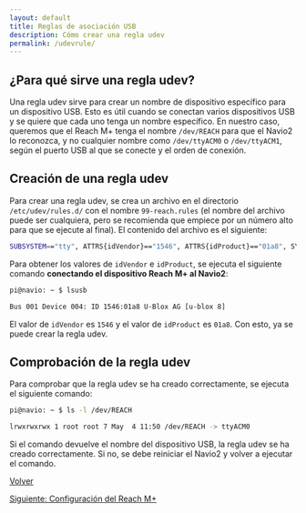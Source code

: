 ```yaml
---
layout: default
title: Reglas de asociación USB	
description: Cómo crear una regla udev
permalink: /udevrule/
---
```


## ¿Para qué sirve una regla udev?

Una regla udev sirve para crear un nombre de dispositivo específico para un dispositivo USB. Esto es útil cuando se conectan varios dispositivos USB y se quiere que cada uno tenga un nombre específico. En nuestro caso, queremos que el Reach M+ tenga el nombre `/dev/REACH` para que el Navio2 lo reconozca, y no cualquier nombre como `/dev/ttyACM0` o `/dev/ttyACM1`, según el puerto USB al que se conecte y el orden de conexión.

## Creación de una regla udev

Para crear una regla udev, se crea un archivo en el directorio `/etc/udev/rules.d/` con el nombre `99-reach.rules` (el nombre del archivo puede ser cualquiera, pero se recomienda que empiece por un número alto para que se ejecute al final). El contenido del archivo es el siguiente:

```bash
SUBSYSTEM=="tty", ATTRS{idVendor}=="1546", ATTRS{idProduct}=="01a8", SYMLINK+="REACH"
```

Para obtener los valores de `idVendor` e `idProduct`, se ejecuta el siguiente comando **conectando el dispositivo Reach M+ al Navio2**:

```bash
pi@navio: ~ $ lsusb

Bus 001 Device 004: ID 1546:01a8 U-Blox AG [u-blox 8]
```

El valor de `idVendor` es `1546` y el valor de `idProduct` es `01a8`. Con esto, ya se puede crear la regla udev.

## Comprobación de la regla udev

Para comprobar que la regla udev se ha creado correctamente, se ejecuta el siguiente comando:

```bash
pi@navio: ~ $ ls -l /dev/REACH

lrwxrwxrwx 1 root root 7 May  4 11:50 /dev/REACH -> ttyACM0
```

Si el comando devuelve el nombre del dispositivo USB, la regla udev se ha creado correctamente. Si no, se debe reiniciar el Navio2 y volver a ejecutar el comando.

 [Volver](../)   

 [Siguiente: Configuración del Reach M+](/Autonomous-Surface-Vehicles/reachm+/)